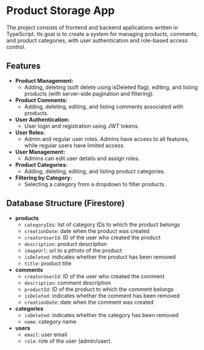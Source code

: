 # Product Storage App

The project consists of frontend and backend applications written in TypeScript. Its goal is to create a system for managing products, comments, and product categories, with user authentication and role-based access control.

## Features

- **Product Management:**
  - Adding, deleting (soft delete using isDeleted flag), editing, and listing products (with server-side pagination and filtering).
- **Product Comments:**
  - Adding, deleting, editing, and listing comments associated with products.
- **User Authentication:**
  - User login and registration using JWT tokens.
- **User Roles:**
  - Admin and regular user roles. Admins have access to all features, while regular users have limited access.
- **User Management:**
  - Admins can edit user details and assign roles.
- **Product Categories:**
  - Adding, deleting, editing, and listing product categories.
- **Filtering by Category:**
  - Selecting a category from a dropdown to filter products.

## Database Structure (Firestore)

- **products**
  - `categoryIds`: list of category IDs to which the product belongs
  - `creationDate`: date when the product was created
  - `creatorUserId`: ID of the user who created the product
  - `description`: product description
  - `imageUrl`: url to a pthoto of the product
  - `isDeleted`: indicates whether the product has been removed
  - `title`: product title
- **comments**
  - `creatorUserId`: ID of the user who created the comment
  - `description`: comment description
  - `productId`: ID of the product to which the comment belongs
  - `isDeleted`: indicates whether the comment has been removed
  - `creationDate`: date when the comment was created
- **categories**
  - `isDeleted`:  indicates whether the category has been removed
  - `name`: category name
- **users**
  - `email`: user email
  - `role`: role of the user (admin/user).
